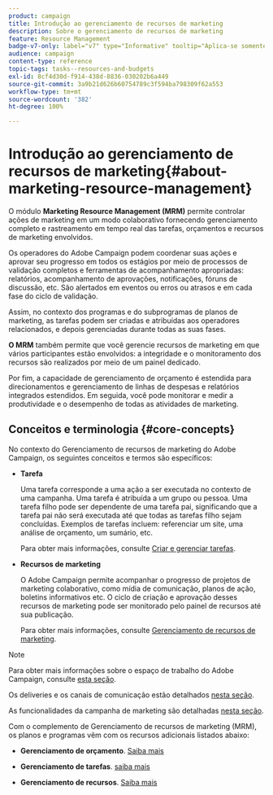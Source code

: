 ```yaml
---
product: campaign
title: Introdução ao gerenciamento de recursos de marketing
description: Sobre o gerenciamento de recursos de marketing
feature: Resource Management
badge-v7-only: label="v7" type="Informative" tooltip="Aplica-se somente ao Campaign Classic v7"
audience: campaign
content-type: reference
topic-tags: tasks--resources-and-budgets
exl-id: 8cf4d30d-f914-438d-8836-030202b6a449
source-git-commit: 3a9b21d626b60754789c3f594ba798309f62a553
workflow-type: tm+mt
source-wordcount: '382'
ht-degree: 100%

---
```


# Introdução ao gerenciamento de recursos de marketing{#about-marketing-resource-management}



O módulo **Marketing Resource Management (MRM)** permite controlar ações de marketing em um modo colaborativo fornecendo gerenciamento completo e rastreamento em tempo real das tarefas, orçamentos e recursos de marketing envolvidos.

Os operadores do Adobe Campaign podem coordenar suas ações e aprovar seu progresso em todos os estágios por meio de processos de validação completos e ferramentas de acompanhamento apropriadas: relatórios, acompanhamento de aprovações, notificações, fóruns de discussão, etc. São alertados em eventos ou erros ou atrasos e em cada fase do ciclo de validação.

Assim, no contexto dos programas e do subprogramas de planos de marketing, as tarefas podem ser criadas e atribuídas aos operadores relacionados, e depois gerenciadas durante todas as suas fases.

**O MRM** também permite que você gerencie recursos de marketing em que vários participantes estão envolvidos: a integridade e o monitoramento dos recursos são realizados por meio de um painel dedicado.

Por fim, a capacidade de gerenciamento de orçamento é estendida para direcionamentos e gerenciamento de linhas de despesas e relatórios integrados estendidos. Em seguida, você pode monitorar e medir a produtividade e o desempenho de todas as atividades de marketing.

## Conceitos e terminologia {#core-concepts}

No contexto do Gerenciamento de recursos de marketing do Adobe Campaign, os seguintes conceitos e termos são específicos:

* **Tarefa**

  Uma tarefa corresponde a uma ação a ser executada no contexto de uma campanha. Uma tarefa é atribuída a um grupo ou pessoa. Uma tarefa filho pode ser dependente de uma tarefa pai, significando que a tarefa pai não será executada até que todas as tarefas filho sejam concluídas. Exemplos de tarefas incluem: referenciar um site, uma análise de orçamento, um sumário, etc.

  Para obter mais informações, consulte [Criar e gerenciar tarefas](../../mrm/using/creating-and-managing-tasks.md).

* **Recursos de marketing**

  O Adobe Campaign permite acompanhar o progresso de projetos de marketing colaborativo, como mídia de comunicação, planos de ação, boletins informativos etc. O ciclo de criação e aprovação desses recursos de marketing pode ser monitorado pelo painel de recursos até sua publicação.

  Para obter mais informações, consulte [Gerenciamento de recursos de marketing](../../mrm/using/managing-marketing-resources.md).

>[!NOTE]
>
>Para obter mais informações sobre o espaço de trabalho do Adobe Campaign, consulte [esta seção](../../platform/using/adobe-campaign-workspace.md).
>  
>Os deliveries e os canais de comunicação estão detalhados [nesta seção](../../delivery/using/steps-about-delivery-creation-steps.md).
>
>As funcionalidades da campanha de marketing são detalhadas [nesta seção](../../campaign/using/accessing-marketing-campaigns.md).

Com o complemento de Gerenciamento de recursos de marketing (MRM), os planos e programas vêm com os recursos adicionais listados abaixo:

* **Gerenciamento de orçamento**. [Saiba mais](../../mrm/using/controlling-costs.md)

* **Gerenciamento de tarefas**. [saiba mais](../../mrm/using/creating-and-managing-tasks.md)

* **Gerenciamento de recursos**. [Saiba mais](../../mrm/using/managing-marketing-resources.md)
